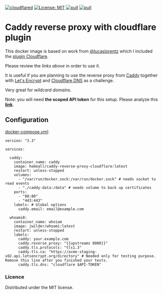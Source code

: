 [![cloudflared](https://github.com/homeall/caddy-reverse-proxy-cloudflare/workflows/CI/badge.svg)](https://github.com/homeall/caddy-reverse-proxy-cloudflare/actions) [![License: MIT](https://img.shields.io/badge/License-MIT-yellow.svg)](https://opensource.org/licenses/MIT) [![pull](https://img.shields.io/docker/pulls/homeall/caddy-reverse-proxy-cloudflare)](https://img.shields.io/docker/pulls/homeall/caddy-reverse-proxy-cloudflare) [![pull](https://img.shields.io/docker/image-size/homeall/caddy-reverse-proxy-cloudflare)](https://img.shields.io/docker/image-size/homeall/caddy-reverse-proxy-cloudflare)

# Caddy reverse proxy with cloudflare plugin

This docker image is based on work from [@lucaslorentz](https://github.com/lucaslorentz/caddy-docker-proxy) which I included the [plugin Cloudflare](https://github.com/caddy-dns/cloudflare).

Please review the *links above* in order to use it. 

It is useful if you are planning to use the reverse proxy from [Caddy](https://caddyserver.com/) together with [Let's Encrypt](https://letsencrypt.org/) and [Cloudflare DNS](https://www.cloudflare.com/dns/) as a challenge. 

Very great for *wildcard domains*. 

Note: you will need **the scoped API token** for this setup. Please analyze this **[link](https://github.com/libdns/cloudflare#authenticating)**.

## Configuration

[docker-compose.yml](https://docs.docker.com/compose/):


```
version: "3.3"

services:

  caddy:
    container_name: caddy
    image: homeall/caddy-reverse-proxy-cloudflare:latest
    restart: unless-stopped
    volumes:
      - "/var/run/docker.sock:/var/run/docker.sock" # needs socket to read events
      - "./caddy-data:/data" # needs volume to back up certificates
    ports:
      - "80:80"
      - "443:443"
    labels: # Global options
      caddy.email: email@example.com

  whoami0:
    container_name: whoiam
    image: jwilder/whoami:latest
    restart: unless-stopped
    labels:
      caddy: your.example.com
      caddy.reverse_proxy: "{{upstreams 8000}}"
      caddy.tls.protocols: "tls1.3"
      caddy.tls.ca: "https://acme-staging-v02.api.letsencrypt.org/directory" # Needed only for testing purpose. Remove this line after you finished your tests.
      caddy.tls.dns: "cloudflare $API-TOKEN"
```
### Licence

Distributed under the MIT license.
